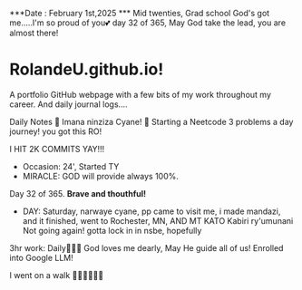***Date : February 1st,2025 *** Mid twenties, Grad school God's got me.....I'm so proud of you💕 day 32 of 365, May God take the lead, you are almost there!
# RolandeU.github.io!

A portfolio GitHub webpage with a few bits of my work throughout my career. And daily journal logs....


Daily Notes
💚 Imana ninziza Cyane! 
💚 Starting a Neetcode 3 problems a day journey! you got this RO!

I HIT 2K COMMITS YAY!!!

- Occasion: 24', Started TY 
- MIRACLE: GOD will provide always 100%.

Day 32 of 365. **Brave and thouthful!** 
- DAY: Saturday, narwaye cyane, pp came to visit me, i made mandazi, and it finished, went to Rochester, MN, AND MT KATO
Kabiri ry'umunani Not going again!
gotta lock in in nsbe, hopefully 

3hr work: Daily💚💚💚
God loves me dearly, May He guide all of  us!
Enrolled into Google LLM! 

I went on a walk 💚💚💚💚💚💚
